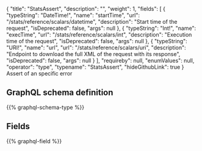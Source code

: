 {
  "title": "StatsAssert",
  "description": "",
  "weight": 1,
  "fields": [
    {
      "typeString": "DateTime!",
      "name": "startTime",
      "url": "/stats/reference/scalars/datetime",
      "description": "Start time of the request",
      "isDeprecated": false,
      "args": null
    },
    {
      "typeString": "Int!",
      "name": "execTime",
      "url": "/stats/reference/scalars/int",
      "description": "Execution time of the request",
      "isDeprecated": false,
      "args": null
    },
    {
      "typeString": "URI!",
      "name": "url",
      "url": "/stats/reference/scalars/uri",
      "description": "Endpoint to download the full XML of the request with its response",
      "isDeprecated": false,
      "args": null
    }
  ],
  "requireby": null,
  "enumValues": null,
  "operator": "type",
  "typename": "StatsAssert",
  "hideGithubLink": true
}
Assert of an specific error
## GraphQL schema definition

{{% graphql-schema-type %}}

## Fields

{{% graphql-field %}}

